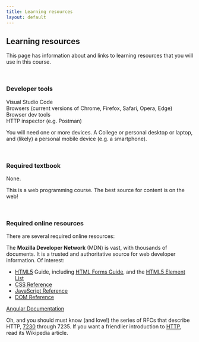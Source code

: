 ```yaml
---
title: Learning resources
layout: default
---
```


## Learning resources

This page has information about and links to learning resources that you will use in this course.

<br>

### Developer tools

Visual Studio Code  
Browsers (current versions of Chrome, Firefox, Safari, Opera, Edge)  
Browser dev tools  
HTTP inspector (e.g. Postman)  

You will need one or more devices. A College or personal desktop or laptop, and (likely) a personal mobile device (e.g. a smartphone).

<br>

### Required textbook

None. 

This is a web programming course. The best source for content is on the web!

<br>

### Required online resources

There are several required online resources:

The **Mozilla Developer Network** (MDN) is vast, with thousands of documents. It is a trusted and authoritative source for web developer information. Of interest:

* [HTML5](https://developer.mozilla.org/en-US/docs/Web/Guide/HTML) Guide, including [HTML Forms Guide](https://developer.mozilla.org/en-US/docs/Web/Guide/HTML/Forms), and the [HTML5 Element List](https://developer.mozilla.org/en-US/docs/Web/Guide/HTML/HTML5/HTML5_element_list)
* [CSS Reference](https://developer.mozilla.org/en-US/docs/Web/CSS)
* [JavaScript Reference](https://developer.mozilla.org/en-US/docs/Web/JavaScript)
* [DOM Reference](https://developer.mozilla.org/en-US/docs/DOM)

[Angular Documentation](https://angular.io/docs)

Oh, and you should must know (and love!) the series of RFCs that describe HTTP, [7230](https://tools.ietf.org/html/rfc7230) through 7235. If you want a friendlier introduction to [HTTP](https://en.wikipedia.org/wiki/Hypertext_Transfer_Protocol), read its Wikipedia article.
